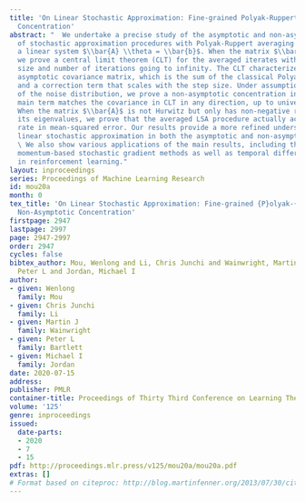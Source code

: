 ```yaml
---
title: 'On Linear Stochastic Approximation: Fine-grained Polyak-Ruppert and Non-Asymptotic
  Concentration'
abstract: "  We undertake a precise study of the asymptotic and non-asymptotic properties
  of stochastic approximation procedures with Polyak-Ruppert averaging for solving
  a linear system $\\bar{A} \\theta = \\bar{b}$. When the matrix $\\bar{A}$ is Hurwitz,
  we prove a central limit theorem (CLT) for the averaged iterates with fixed step
  size and number of iterations going to infinity. The CLT characterizes the exact
  asymptotic covariance matrix, which is the sum of the classical Polyak-Ruppert covariance
  and a correction term that scales with the step size. Under assumptions on the tail
  of the noise distribution, we prove a non-asymptotic concentration inequality whose
  main term matches the covariance in CLT in any direction, up to universal constants.
  When the matrix $\\bar{A}$ is not Hurwitz but only has non-negative real parts in
  its eigenvalues, we prove that the averaged LSA procedure actually achieves an $O(1/T)$
  rate in mean-squared error. Our results provide a more refined understanding of
  linear stochastic approximation in both the asymptotic and non-asymptotic settings.
  \ We also show various applications of the main results, including the study of
  momentum-based stochastic gradient methods as well as temporal difference algorithms
  in reinforcement learning."
layout: inproceedings
series: Proceedings of Machine Learning Research
id: mou20a
month: 0
tex_title: 'On Linear Stochastic Approximation: Fine-grained {P}olyak-{R}uppert and
  Non-Asymptotic Concentration'
firstpage: 2947
lastpage: 2997
page: 2947-2997
order: 2947
cycles: false
bibtex_author: Mou, Wenlong and Li, Chris Junchi and Wainwright, Martin J and Bartlett,
  Peter L and Jordan, Michael I
author:
- given: Wenlong
  family: Mou
- given: Chris Junchi
  family: Li
- given: Martin J
  family: Wainwright
- given: Peter L
  family: Bartlett
- given: Michael I
  family: Jordan
date: 2020-07-15
address: 
publisher: PMLR
container-title: Proceedings of Thirty Third Conference on Learning Theory
volume: '125'
genre: inproceedings
issued:
  date-parts:
  - 2020
  - 7
  - 15
pdf: http://proceedings.mlr.press/v125/mou20a/mou20a.pdf
extras: []
# Format based on citeproc: http://blog.martinfenner.org/2013/07/30/citeproc-yaml-for-bibliographies/
---
```

